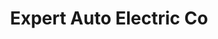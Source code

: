---
title: "Expert Auto Electric Co"
url: /gilbertsville/expert-auto-electric-co/
shop: Autowerkstatt
---